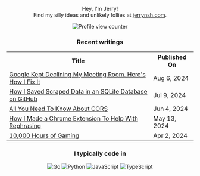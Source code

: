 <div align="center">

Hey, I'm Jerry!<br>
Find my silly ideas and unlikely follies at <a href="https://jerrynsh.com/" rel="me">jerrynsh.com</a>.

![Profile view counter](https://komarev.com/ghpvc/?username=ngshiheng&style=flat&abbreviated=true&color=2666CF)

### Recent writings

<table>
  <tr><th>Title</th><th>Published On</th></tr>
  <!-- BLOG-POST-LIST:START --><tr><td><a href="https://jerrynsh.com/google-kept-declining-my-meeting-room-heres-how-i-fix-it/">Google Kept Declining My Meeting Room. Here&#39;s How I Fix It</a></td><td>Aug 6, 2024</td></tr><tr><td><a href="https://jerrynsh.com/how-i-saved-scraped-data-in-an-sqlite-database-on-github/">How I Saved Scraped Data in an SQLite Database on GitHub</a></td><td>Jul 9, 2024</td></tr><tr><td><a href="https://jerrynsh.com/all-you-need-to-know-about-cors/">All You Need To Know About CORS</a></td><td>Jun 4, 2024</td></tr><tr><td><a href="https://jerrynsh.com/i-made-a-chrome-extension/">How I Made a Chrome Extension To Help With Rephrasing</a></td><td>May 13, 2024</td></tr><tr><td><a href="https://jerrynsh.com/10-000-hours-of-gaming/">10,000 Hours of Gaming</a></td><td>Apr 2, 2024</td></tr><!-- BLOG-POST-LIST:END -->
</table>

### I typically code in

![Go](https://img.shields.io/badge/Code-Go-informational?style=flat&logo=go&logoColor=white&color=2666CF)
![Python](https://img.shields.io/badge/Code-Python-informational?style=flat&logo=python&logoColor=white&color=2666CF)
![JavaScript](https://img.shields.io/badge/Code-JavaScript-informational?style=flat&logo=javascript&logoColor=white&color=2666CF)
![TypeScript](https://img.shields.io/badge/Code-TypeScript-informational?style=flat&logo=typescript&logoColor=white&color=2666CF)

</div>
